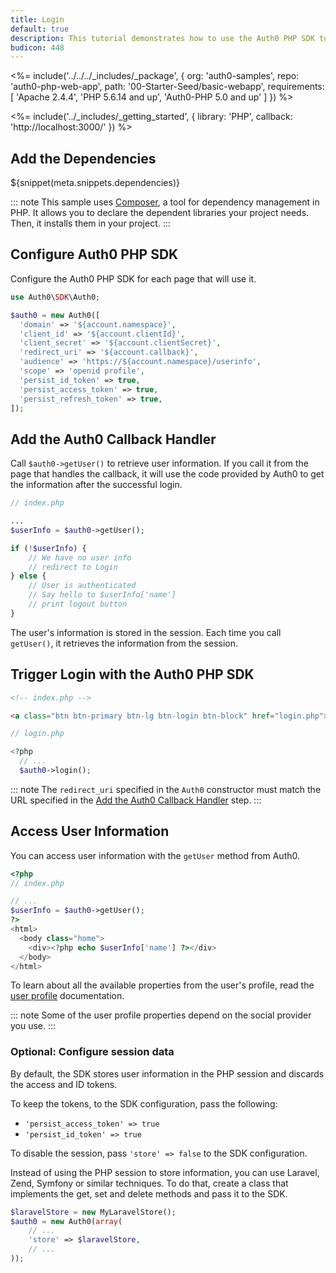 ```yaml
---
title: Login
default: true
description: This tutorial demonstrates how to use the Auth0 PHP SDK to add authentication and authorization to your web app
budicon: 448
---
```


<%= include('../../../_includes/_package', {
  org: 'auth0-samples',
  repo: 'auth0-php-web-app',
  path: '00-Starter-Seed/basic-webapp',
  requirements: [
    'Apache 2.4.4',
    'PHP 5.6.14 and up',
    'Auth0-PHP 5.0 and up'
  ]
}) %>

<%= include('../_includes/_getting_started', { library: 'PHP', callback: 'http://localhost:3000/' }) %>

## Add the Dependencies

${snippet(meta.snippets.dependencies)}

::: note
This sample uses [Composer](https://getcomposer.org/doc/00-intro.md), a tool for dependency management in PHP. It allows you to declare the dependent libraries your project needs. Then, it installs them in your project.
:::

## Configure Auth0 PHP SDK

Configure the Auth0 PHP SDK for each page that will use it.

```php
use Auth0\SDK\Auth0;

$auth0 = new Auth0([
  'domain' => '${account.namespace}',
  'client_id' => '${account.clientId}',
  'client_secret' => '${account.clientSecret}',
  'redirect_uri' => '${account.callback}',
  'audience' => 'https://${account.namespace}/userinfo',
  'scope' => 'openid profile',
  'persist_id_token' => true,
  'persist_access_token' => true,
  'persist_refresh_token' => true,
]);
```

## Add the Auth0 Callback Handler

Call `$auth0->getUser()` to retrieve user information. If you call it from the page that handles the callback, it will use the code provided by Auth0 to get the information after the successful login.

```php
// index.php

...
$userInfo = $auth0->getUser();

if (!$userInfo) {
    // We have no user info
    // redirect to Login
} else {
    // User is authenticated
    // Say hello to $userInfo['name']
    // print logout button
}
```

The user's information is stored in the session. Each time you call `getUser()`, it retrieves the information from the session.

## Trigger Login with the Auth0 PHP SDK

```html
<!-- index.php -->

<a class="btn btn-primary btn-lg btn-login btn-block" href="login.php">SignIn</a>
```

```php
// login.php

<?php
  // ...
  $auth0->login();
```

::: note
The `redirect_uri` specified in the `Auth0` constructor must match the URL specified in the [ Add the Auth0 Callback Handler](#add-the-auth0-callback-handler) step.
:::

## Access User Information

You can access user information with the `getUser` method from Auth0.

```php
<?php
// index.php

// ...
$userInfo = $auth0->getUser();
?>
<html>
  <body class="home">
    <div><?php echo $userInfo['name'] ?></div>
  </body>
</html>
```

To learn about all the available properties from the user's profile, read the [user profile](/user-profile) documentation. 

::: note
Some of the user profile properties depend on the social provider you use.
:::

### Optional: Configure session data

By default, the SDK stores user information in the PHP session and discards the access and ID tokens. 

To keep the tokens, to the SDK configuration, pass the following:
* `'persist_access_token' => true`
* `'persist_id_token' => true`

To disable the session, pass `'store' => false` to the SDK configuration.

Instead of using the PHP session to store information, you can use Laravel, Zend, Symfony or similar techniques. To do that, create a class that implements the get, set and delete methods and pass it to the SDK.

```php
$laravelStore = new MyLaravelStore();
$auth0 = new Auth0(array(
    // ...
    'store' => $laravelStore,
    // ...
));
```
